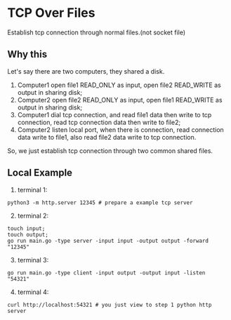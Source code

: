 # TCP Over Files

Establish tcp connection through normal files.(not socket file)

## Why this
Let's say there are two computers, they shared a disk.

1. Computer1 open file1 READ_ONLY as input, open file2 READ_WRITE as output in sharing disk;
2. Computer2 open file2 READ_ONLY as input, open file1 READ_WRITE as output in sharing disk;
3. Computer1 dial tcp connection, and read file1 data then write to tcp connection, read tcp connection data then write to file2;
4. Computer2 listen local port, when there is connection, read connection data write to file1, also read file2 data write to tcp connection.

So, we just establish tcp connection through two common shared files.

## Local Example
1. terminal 1:
```shell
python3 -m http.server 12345 # prepare a example tcp server
```

2. terminal 2:
```shell
touch input; 
touch output;
go run main.go -type server -input input -output output -forward "12345"
```

3. terminal 3:
```shell
go run main.go -type client -input output -output input -listen "54321"
```

4. terminal 4:
```shell
curl http://localhost:54321 # you just view to step 1 python http server
```


